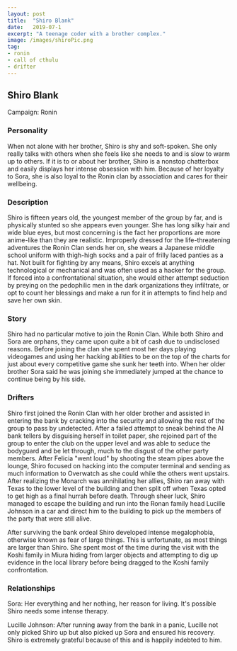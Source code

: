 ```yaml
---
layout: post
title:  "Shiro Blank"
date:   2019-07-1
excerpt: "A teenage coder with a brother complex."
image: /images/shiroPic.png
tag:
- ronin
- call of cthulu
- drifter
---
```

## Shiro Blank

Campaign: Ronin

### Personality
When not alone with her brother, Shiro is shy and soft-spoken. She only really talks with others when she feels like she needs to and is slow to warm up to others. If it is to or about her brother, Shiro is a nonstop chatterbox and easily displays her intense obsession with him. Because of her loyalty to Sora, she is also loyal to the Ronin clan by association and cares for their wellbeing.

### Description
Shiro is fifteen years old, the youngest member of the group by far, and is physically stunted so she appears even younger. She has long silky hair and wide blue eyes, but most concerning is the fact her proportions are more anime-like than they are realistic. Improperly dressed for the life-threatening adventures the Ronin Clan sends her on, she wears a Japanese middle school uniform with thigh-high socks and a pair of frilly laced panties as a hat. Not built for fighting by any means, Shiro excels at anything technological or mechanical and was often used as a hacker for the group. If forced into a confrontational situation, she would either attempt seduction by preying on the pedophilic men in the dark organizations they infiltrate, or opt to count her blessings and make a run for it in attempts to find help and save her own skin.

### Story
Shiro had no particular motive to join the Ronin Clan. While both Shiro and Sora are orphans, they came upon quite a bit of cash due to undisclosed reasons. Before joining the clan she spent most her days playing videogames and using her hacking abilities to be on the top of the charts for just about every competitive game she sunk her teeth into. When her older brother Sora said he was joining she immediately jumped at the chance to continue being by his side.

### Drifters
Shiro first joined the Ronin Clan with her older brother and assisted in entering the bank by cracking into the security and allowing the rest of the group to pass by undetected. After a failed attempt to sneak behind the AI bank tellers by disguising herself in toilet paper, she rejoined part of the group to enter the club on the upper level and was able to seduce the bodyguard and be let through, much to the disgust of the other party members. After Felicia "went loud" by shooting the steam pipes above the lounge, Shiro focused on hacking into the computer terminal and sending as much information to Overwatch as she could while the others went upstairs. After realizing the Monarch was annihilating her allies, Shiro ran away with Texas to the lower level of the building and then split off when Texas opted to get high as a final hurrah before death. Through sheer luck, Shiro managed to escape the building and run into the Ronan family head Lucille Johnson in a car and direct him to the building to pick up the members of the party that were still alive.

After surviving the bank ordeal Shiro developed intense megalophobia, otherwise known as fear of large things. This is unfortunate, as most things are larger than Shiro. She spent most of the time during the visit with the Koshi family in Miura hiding from larger objects and attempting to dig up evidence in the local library before being dragged to the Koshi family confrontation.

### Relationships
Sora: Her everything and her nothing, her reason for living. It's possible Shiro needs some intense therapy.

Lucille Johnson: After running away from the bank in a panic, Lucille not only picked Shiro up but also picked up Sora and ensured his recovery. Shiro is extremely grateful because of this and is happily indebted to him.
